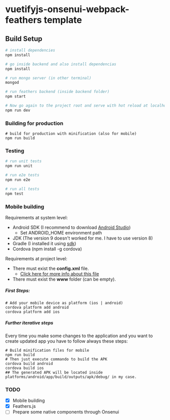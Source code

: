 # vuetifyjs-onsenui-webpack-feathers template



## Build Setup

``` bash
# install dependencies
npm install

# go inside backend and also install dependencias
npm install

# run mongo server (in other terminal)
mongod

# run feathers backend (inside backend folder)
npm start

# Now go again to the project root and serve with hot reload at localhost:8080
npm run dev
```


### Building for production
```
# build for production with minification (also for mobile)
npm run build

```


### Testing
``` bash
# run unit tests
npm run unit

# run e2e tests
npm run e2e

# run all tests
npm test
```

### Mobile building

Requirements at system level:
- Android SDK (I recommend to download [Android Studio](https://developer.android.com/studio/index.html))
    - Set ANDROID_HOME environment path
- JDK (The version 9 doesn't worked for me. I have to use version 8)
- Gradle (I installed it using [sdk](http://sdkman.io/))
- Cordova (npm install -g cordova)


Requirements at project level:
- There must exist the __config.xml__ file.
    - [Click here for more info about this file](https://cordova.apache.org/docs/en/latest/config_ref/)
- There must exist the __www__ folder (can be empty).

##### First Steps:
```
# Add your mobile device as platform (ios | android)
cordova platform add android
cordova platform add ios
```

##### Further iterative steps
Every time you make some changes to the application and you want to create updated app you have to follow always these steps:
```  
# Build minification files for mobile
npm run build
# Then just execute commando to build the APK
cordova build android
cordova build ios
## The generated APK will be located inside platforms/android/app/build/outputs/apk/debug/ in my case.
```


### TODO

- [x] Mobile building
- [x] Feathers.js 
- [ ] Prepare some native components through Onsenui
